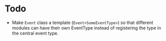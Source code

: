 # Todo
- Make `Event` class a template (`Event<SomeEventType>`) so that different modules can have their own EventType instead 
of registering the type in the central event type.